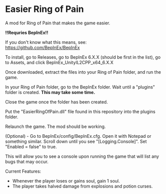 # Easier Ring of Pain
A mod for Ring of Pain that makes the game easier.

**!!Requries BepInEx!!**

If you don't know what this means, see: https://github.com/BepInEx/BepInEx

To install, go to Releases, go to BepInEx 6.X.X (should be first in the list), go to Assets, and click BepInEx_UnityIL2CPP_x64_6.X.X

Once downloaded, extract the files into your Ring of Pain folder, and run the game.

In your Ring of Pain folder, go to the BepInEx folder. Wait until a "plugins" folder is created. **This may take some time.**

Close the game once the folder has been created.

Put the "EasierRingOfPain.dll" file found in this repository into the plugins folder.

Relaunch the game. The mod should be working.

(Optional) - Go to BepInEx/config/BepInEx.cfg. Open it with Notepad or something similar. Scroll down until you see "[Logging.Console]". Set "Enabled = false" to true.

This will allow you to see a console upon running the game that will list any bugs that may occur.

Current Features:
- Whenever the player loses or gains soul, gain 1 soul.
- The player takes halved damage from explosions and potion curses.
  
